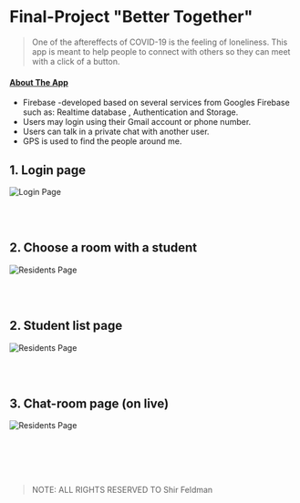 # Final-Project "Better Together"

> One of the aftereffects of COVID-19 is the feeling of loneliness. This app is meant to help people to
> connect with others so they can meet with a click of a button.

#### <ins>About The App</ins>
* Firebase -developed based on several services from Googles Firebase such as: Realtime database ,
Authentication and Storage.
* Users may login using their Gmail account or phone number.
* Users can talk in a private chat with another user.
* GPS is used to find the people around me.



## **1. Login page**

<img  src="./coding-app/pics/‏‏4.PNG" title="Login Page" />

<br><br>

## **2. Choose a room with a student**

<img  src="./coding-app/pics/2.PNG" title="Residents Page" />

<br><br>

## **2. Student list page**

<img  src="./coding-app/pics/list.PNG" title="Residents Page" />

<br><br>

## **3. Chat-room page (on live)**

<img  src="./coding-app/pics/1.PNG" title="Residents Page" />

<br><br><br><br>

> NOTE: ALL RIGHTS RESERVED TO Shir Feldman

